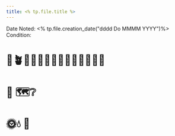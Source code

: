 ```yaml
---
title: <% tp.file.title %>
---
```


Date Noted: <% tp.file.creation_date("dddd Do MMMM YYYY")%>
Condition:

# 🌱🪴🌻🌵🌳🍊🍋🍑🍐🍎🥭🍍🍇🍈
# 📖 🗺️❔
# 🌞💧 🌙
